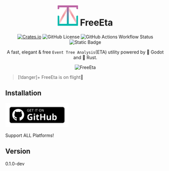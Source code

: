 <div align="center">

# ![LOGO](raw/logo.svg) FreeEta

[![Crates.io](https://img.shields.io/crates/v/FreeEta.svg)](https://crates.io/crates/FreeEta)
![GitHub License](https://img.shields.io/github/license/Administroot/FreeEta)
![GitHub Actions Workflow Status](https://img.shields.io/github/actions/workflow/status/Administroot/FreeEta-gd/freeeta-ci.yml)
![Static Badge](https://img.shields.io/badge/Powered_By-Godot-blue)

A fast, elegant & free `Event Tree Analysis`(ETA) utility powered by 🤖 Godot and 🦀 Rust.

<img alt="FreeEta" src="raw/showcase.gif" width="70%">

</div>

> [!danger]+
> FreeEta is on flight🛫

## Installation

<a href="https://github.com/Administroot/FreeEta-gd/releases">
  <img src="raw/get_it_on_github.svg" alt="Get it on Github" width="200"/>
</a>

Support ALL Platforms!

## Version

0.1.0-dev
